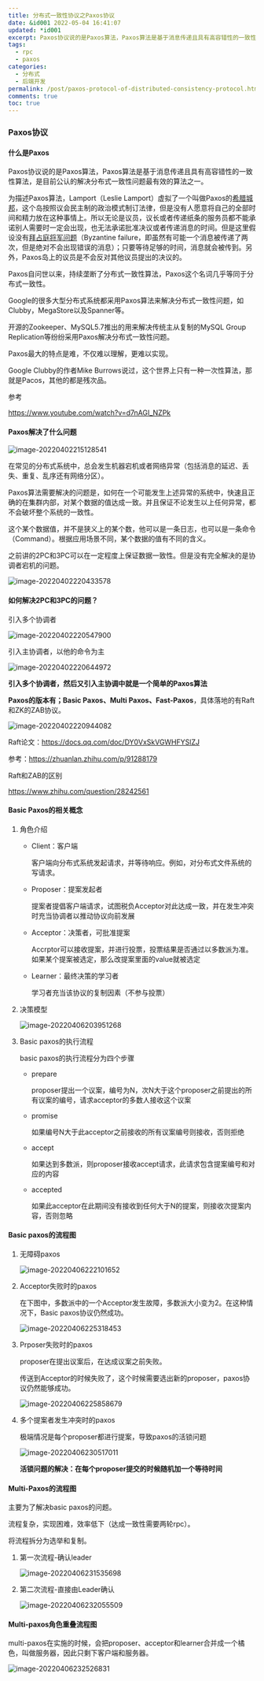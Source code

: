 ```yaml
---
title: 分布式一致性协议之Paxos协议
date: &id001 2022-05-04 16:41:07
updated: *id001
excerpt: Paxos协议说的是Paxos算法，Paxos算法是基于消息传递且具有高容错性的一致性算法，是目前公认的解决分布式一致性问题最有效的算法之一。
tags:
  - rpc
  - paxos
categories:
  - 分布式
  - 后端开发
permalink: /post/paxos-protocol-of-distributed-consistency-protocol.html
comments: true
toc: true
---
```

### Paxos协议

#### 什么是Paxos

Paxos协议说的是Paxos算法，Paxos算法是基于消息传递且具有高容错性的一致性算法，是目前公认的解决分布式一致性问题最有效的算法之一。

为描述Paxos算法，Lamport（Leslie Lamport）虚拟了一个叫做Paxos的[希腊城邦](https://zh.wikipedia.org/wiki/希臘城邦)，这个岛按照议会民主制的政治模式制订法律，但是没有人愿意将自己的全部时间和精力放在这种事情上。所以无论是议员，议长或者传递纸条的服务员都不能承诺别人需要时一定会出现，也无法承诺批准决议或者传递消息的时间。但是这里假设没有[拜占庭将军问题](https://zh.wikipedia.org/wiki/拜占庭将军问题)（Byzantine failure，即虽然有可能一个消息被传递了两次，但是绝对不会出现错误的消息）；只要等待足够的时间，消息就会被传到。另外，Paxos岛上的议员是不会反对其他议员提出的决议的。

Paxos自问世以来，持续垄断了分布式一致性算法，Paxos这个名词几乎等同于分布式一致性。

Google的很多大型分布式系统都采用Paxos算法来解决分布式一致性问题，如Clubby，MegaStore以及Spanner等。

开源的Zookeeper、MySQL5.7推出的用来解决传统主从复制的MySQL Group Replication等纷纷采用Paxos解决分布式一致性问题。

Paxos最大的特点是难，不仅难以理解，更难以实现。

Google Clubby的作者Mike  Burrows说过，这个世界上只有一种一次性算法，那就是Pacos，其他的都是残次品。

参考

https://www.youtube.com/watch?v=d7nAGI_NZPk

#### Paxos解决了什么问题

![image-20220402215128541](https://img1.terwer.space/image-20220402215128541.png)

在常见的分布式系统中，总会发生机器宕机或者网络异常（包括消息的延迟、丢失、重复、乱序还有网络分区）。

Paxos算法需要解决的问题是，如何在一个可能发生上述异常的系统中，快速且正确的在集群内部，对某个数据的值达成一致。并且保证不论发生以上任何异常，都不会破坏整个系统的一致性。

这个某个数据值，并不是狭义上的某个数，他可以是一条日志，也可以是一条命令（Command）。根据应用场景不同，某个数据的值有不同的含义。

之前讲的2PC和3PC可以在一定程度上保证数据一致性。但是没有完全解决的是协调者宕机的问题。

![image-20220402220433578](https://img1.terwer.space/image-20220402220433578.png)

#### 如何解决2PC和3PC的问题？

引入多个协调者

![image-20220402220547900](https://img1.terwer.space/image-20220402220547900.png)

引入主协调者，以他的命令为主

![image-20220402220644972](https://img1.terwer.space/image-20220402220644972.png)

**引入多个协调者，然后又引入主协调中就是一个简单的Paxos算法**

**Paxos的版本有；Basic Paxos、Multi Paxos、Fast-Paxos**，具体落地的有Raft和ZK的ZAB协议。

![image-20220402220944082](https://img1.terwer.space/image-20220402220944082.png)

Raft论文：https://docs.qq.com/doc/DY0VxSkVGWHFYSlZJ

参考：https://zhuanlan.zhihu.com/p/91288179

Raft和ZAB的区别

https://www.zhihu.com/question/28242561

#### Basic Paxos的相关概念

1. 角色介绍

   - Client：客户端

     客户端向分布式系统发起请求，并等待响应。例如，对分布式文件系统的写请求。

   - Proposer：提案发起者

     提案者提倡客户端请求，试图税负Acceptor对此达成一致，并在发生冲突时充当协调者以推动协议向前发展

   - Acceptor：决策者，可批准提案

     Accrptor可以接收提案，并进行投票，投票结果是否通过以多数派为准。如果某个提案被选定，那么改提案里面的value就被选定

   - Learner：最终决策的学习者

     学习者充当该协议的复制因素（不参与投票）

2. 决策模型

   ![image-20220406203951268](https://img1.terwer.space/image-20220406203951268.png) 


3. Basic paxos的执行流程

   basic paxos的执行流程分为四个步骤

   - prepare

     proposer提出一个议案，编号为N，次N大于这个proposer之前提出的所有议案的编号，请求acceptor的多数人接收这个议案

   - promise

     如果编号N大于此acceptor之前接收的所有议案编号则接收，否则拒绝

   - accept

     如果达到多数派，则proposer接收accept请求，此请求包含提案编号和对应的内容

   - accepted

     如果此acceptor在此期间没有接收到任何大于N的提案，则接收次提案内容，否则忽略

#### Basic paxos的流程图

1. 无障碍paxos

   ![image-20220406222101652](https://img1.terwer.space/image-20220406222101652.png)

2. Acceptor失败时的paxos

   在下图中，多数派中的一个Acceptor发生故障，多数派大小变为2。在这种情况下，Basic paxos协议仍然成功。

   ![image-20220406225318453](https://img1.terwer.space/image-20220406225318453.png)

3. Prposer失败时的paxos

   proposer在提出议案后，在达成议案之前失败。

   传送到Acceptor的时候失败了，这个时候需要选出新的proposer，paxos协议仍然能够成功。

   ![image-20220406225858679](https://img1.terwer.space/image-20220406225858679.png)

4. 多个提案者发生冲突时的paxos

   极端情况是每个proposer都进行提案，导致paxos的活锁问题

   ![image-20220406230517011](https://img1.terwer.space/image-20220406230517011.png)

   **活锁问题的解决：在每个proposer提交的时候随机加一个等待时间**

#### Multi-Paxos的流程图

主要为了解决basic paxos的问题。

流程复杂，实现困难，效率低下（达成一致性需要两轮rpc）。

将流程拆分为选举和复制。

1. 第一次流程-确认leader

   ![image-20220406231535698](https://img1.terwer.space/image-20220406231535698.png)

2. 第二次流程-直接由Leader确认

   ![image-20220406232055509](https://img1.terwer.space/image-20220406232055509.png)

#### Multi-paxos角色重叠流程图

multi-paxos在实施的时候，会把proposer、acceptor和learner合并成一个橘色，叫做服务器，因此只剩下客户端和服务器。

![image-20220406232526831](https://img1.terwer.space/image-20220406232526831.png)